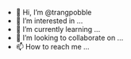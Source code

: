 - 👋 Hi, I’m @trangpobble
- 👀 I’m interested in ...
- 🌱 I’m currently learning ...
- 💞️ I’m looking to collaborate on ...
- 📫 How to reach me ...

<!---
trangpobble/trangpobble is a ✨ special ✨ repository because its `README.md` (this file) appears on your GitHub profile.
You can click the Preview link to take a look at your changes.
--->
